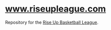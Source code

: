# www.riseupleague.com

Repository for the [Rise Up Basketball League](https://www.riseupleague.com).
